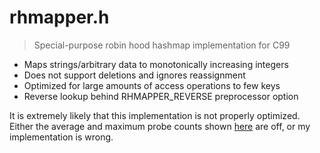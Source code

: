 # rhmapper.h
> Special-purpose robin hood hashmap implementation for C99

+ Maps strings/arbitrary data to monotonically increasing integers
+ Does not support deletions and ignores reassignment
+ Optimized for large amounts of access operations to few keys
+ Reverse lookup behind RHMAPPER_REVERSE preprocessor option

It is extremely likely that this implementation is not properly optimized. Either the average and maximum probe counts shown [here](https://www.sebastiansylvan.com/post/robin-hood-hashing-should-be-your-default-hash-table-implementation/) are off, or my implementation is wrong.
